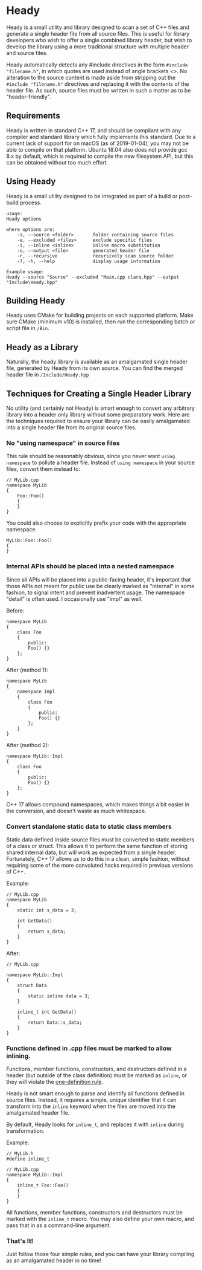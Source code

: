 # Heady
Heady is a small utility and library designed to scan a set of C++ files and generate a single header file from all source files.  This is useful for library developers who wish to offer a single combined library header, but wish to develop the library using a more traditional structure with multiple header and source files.

Heady automatically detects any #include directives in the form ```#include "filename.h"```, in which quotes are used instead of angle brackets <>.  No alteration to the source content is made aside from stripping out the ```#include "filename.h"``` directives and replacing it with the contents of the header file.  As such, source files must be written in such a matter as to be "header-friendly".

## Requirements
Heady is written in standard C++ 17, and should be compliant with any compiler and standard library which fully implements this standard.  Due to a current lack of support for <filesystem> on macOS (as of 2019-01-04), you may not be able to compile on that platform.  Ubuntu 18.04 also does not provide gcc 8.x by default, which is required to compile the new filesystem API, but this can be obtained without too much effort.

## Using Heady
Heady is a small utility designed to be integrated as part of a build or post-build process.

    usage:
    Heady options

    where options are:
        -s, --source <folder>       folder containing source files
        -e, --excluded <files>      exclude specific files
        -i, --inline <inline>       inline macro substitution
        -o, --output <file>         generated header file
        -r, --recursive             recursively scan source folder
        -?, -h, --help              display usage information

    Example usage:
    Heady --source "Source" --excluded "Main.cpp clara.hpp" --output "Include\Heady.hpp"

## Building Heady
Heady uses CMake for building projects on each supported platform.  Make sure CMake (minimum v10) is installed, then run the corresponding batch or script file in ```/Bin```.

## Heady as a Library
Naturally, the heady library is available as an amalgamated single header file, generated by Heady from its own source.  You can find the merged header file in ```/Include/Heady.hpp```

## Techniques for Creating a Single Header Library
No utility (and certainly not Heady) is smart enough to convert any arbitrary library into a header only library without some preparatory work.  Here are the techniques required to ensure your library can be easily amalgamated into a single header file from its original source files.

### No "using namespace" in source files
This rule should be reasonably obvious, since you never want ```using namespace``` to pollute a header file.  Instead of ```using namespace``` in your source files, convert them instead to:

    // MyLib.cpp
    namespace MyLib
    {
        Foo::Foo()
        {
        }
    }
    
You could also choose to explicitly prefix your code with the appropriate namespace.

    MyLib::Foo::Foo()
    {
    }

### Internal APIs should be placed into a nested namespace
Since all APIs will be placed into a public-facing header, it's important that those APIs not meant for public use be clearly marked as "internal" in some fashion, to signal intent and prevent inadvertent usage.  The namespace "detail" is often used.  I occasionally use "impl" as well.

Before:

    namespace MyLib
    {
        class Foo
        {
            public:
            Foo() {}
        };
    } 
    
After (method 1):

    namespace MyLib
    {
        namespace Impl
        {
            class Foo
            {
                public:
                Foo() {}
            };
        }
    } 

After (method 2):

    namespace MyLib::Impl
    {
        class Foo
        {
            public:
            Foo() {}
        };
    } 


C++ 17 allows compound namespaces, which makes things a bit easier in the conversion, and doesn't waste as much whitespace.

### Convert standalone static data to static class members
Static data defined inside source files must be converted to static members of a class or struct.  This allows it to perform the same function of storing shared internal data, but will work as expected from a single header.  Fortunately, C++ 17 allows us to do this in a clean, simple fashion, without requiring some of the more convoluted hacks required in previous versions of C++.

Example:

    // MyLib.cpp
    namespace MyLib
    {
        static int s_data = 3;    
    
        int GetData()
        {
            return s_data;
        }
    }
    
After:

    // MyLib.cpp
    
    namespace MyLib::Impl
    {
        struct Data
        {
            static inline data = 3;
        }
        
        inline_t int GetData()
        {
            return Data::s_data;
        }
    }

### Functions defined in .cpp files must be marked to allow inlining.
Functions, member functions, constructors, and destructors defined in a header (but outside of the class definition) must be marked as ```inline```, or they will violate the [one-definition rule](https://en.wikipedia.org/wiki/One_Definition_Rule).

Heady is not smart enough to parse and identify all functions defined in source files.  Instead, it requires a simple, unique identifier that it can transform into the ```inline``` keyword when the files are moved into the amalgamated header file.

By default, Heady looks for ```inline_t```, and replaces it with ```inline``` during transformation.

Example:

    // MyLib.h
    #define inline_t

    // MyLib.cpp
    namespace MyLib::Impl
    {
        inline_t Foo::Foo()
        {
        }
    }
    
All functions, member functions, constructors and destructors must be marked with the ```inline_t``` macro.  You may also define your own macro, and pass that in as a command-line argument.
   
### That's It!
Just follow those four simple rules, and you can have your library compiling as an amalgamated header in no time!

